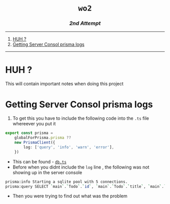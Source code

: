 <h1 align="center"><code> wo2 </code></h1>
<h3 align="center"><i> 2nd Attempt </i></h3>

---

1. [HUH ?](#huh-)
2. [Getting Server Consol prisma logs](#getting-server-consol-prisma-logs)

---

# HUH ?

This will contain important notes when doing this project

# Getting Server Consol prisma logs

1. To get this you have to include the following code into the `.ts` file whereever you put it

```ts
export const prisma =
	globalForPrisma.prisma ??
	new PrismaClient({
		log: ['query', 'info', 'warn', 'error'],
	})
```
- This can be found - [`db.ts`](./src/db.ts)
- Before when you didnt include the `log` line , the following was not showing up in the server console 

```sh 
prisma:info Starting a sqlite pool with 5 connections.
prisma:query SELECT `main`.`Todo`.`id`, `main`.`Todo`.`title`, `main`.`Todo`.`Complete`, `main`.`Todo`.`createdAt`, `main`.`Todo`.`updatedAt` FROM `main`.`Todo` WHERE 1=1 LIMIT ? OFFSET ?
```
- Then you were trying to find out what was the problem 